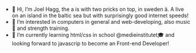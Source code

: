 - 👋 Hi, I’m Joel Hagg, the a is with two pricks on top, in sweden ä. A live on an island in the baltic sea but with surprisingly good internet speeds!
- 👀 I’m interested in computers in general and web-developing, also music:guitar: and strength training.
- 🌱 I’m currently learning html/css in school @medieinstitutet:mortar_board: and looking forward to javascrip to become an Front-end Developer!
